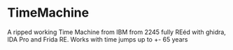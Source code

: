 # TimeMachine
A ripped working Time Machine from IBM from 2245 fully REéd with ghidra, IDA Pro and Frida RE. Works with time jumps up to +- 65 years
